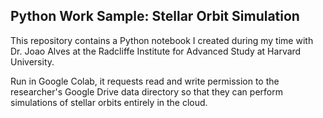 
## Python Work Sample: Stellar Orbit Simulation



This repository contains a Python notebook I created
during my time with Dr. Joao Alves at the Radcliffe
Institute for Advanced Study at Harvard University.

Run in Google Colab, it requests read and write
permission to the researcher's Google Drive data
directory so that they can perform simulations of
stellar orbits entirely in the cloud.
